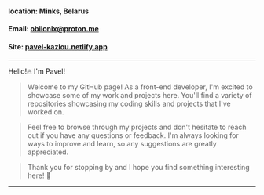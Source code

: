 ﻿#### location: Minks, Belarus
#### Email: obilonix@proton.me
#### Site: [pavel-kazlou.netlify.app](https://pavel-kazlou.netlify.app) 
---

Hello!:fire: I'm Pavel!

> Welcome to my GitHub page! As a front-end developer, I'm excited to showcase some of my work and projects here. You'll find a variety of repositories showcasing my coding skills and projects that I've worked on.

> Feel free to browse through my projects and don't hesitate to reach out if you have any questions or feedback. I'm always looking for ways to improve and learn, so any suggestions are greatly appreciated.

> Thank you for stopping by and I hope you find something interesting here! :rocket:

---
